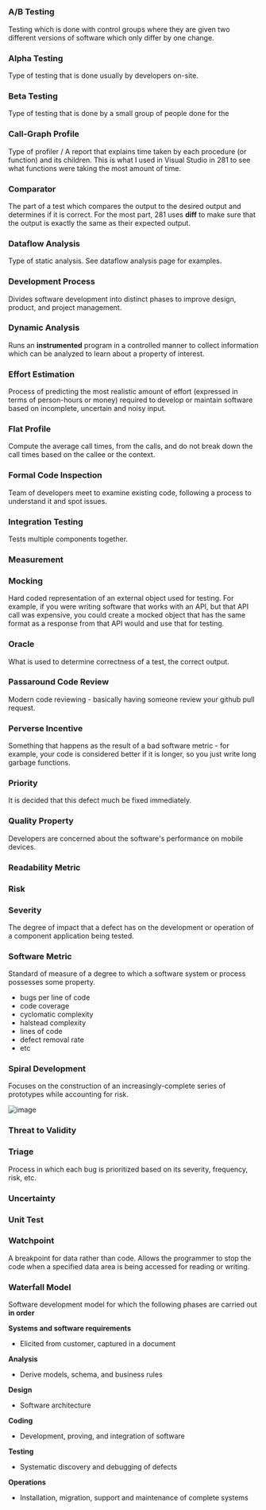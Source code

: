 ##  

### A/B Testing

Testing which is done with control groups where they are given two different versions of software which only differ by one change.

### Alpha Testing

Type of testing that is done usually by developers on-site.

### Beta Testing

Type of testing that is done by a small group of people done for the 

### Call-Graph Profile

Type of profiler / A report that explains time taken by each procedure (or function) and its children. This is what I used in Visual Studio in 281 to see what functions were taking the most amount of time.

### Comparator

The part of a test which compares the output to the desired output and determines if it is correct. For the most part, 281 uses **diff** to make sure that the output is exactly the same as their expected output.

### Dataflow Analysis

Type of static analysis. See dataflow analysis page for examples.

### Development Process

Divides software development into distinct phases to improve design, product, and project management.

### Dynamic Analysis

Runs an **instrumented** program in a controlled manner to collect information which can be analyzed to learn about a property of interest.

### Effort Estimation

Process of predicting the most realistic amount of effort (expressed in terms of person-hours or money) required to develop or maintain software based on incomplete, uncertain and noisy input. 

### Flat Profile

Compute the average call times, from the calls, and do not break down the call times based on the callee or the context.

### Formal Code Inspection

Team of developers meet to examine existing code, following a process to understand it and spot issues.

### Integration Testing

Tests multiple components together.

### Measurement



### Mocking

Hard coded representation of an external object used for testing. For example, if you were writing software that works with an API, but that API call was expensive, you could create a mocked object that has the same format as a response from that API would and use that for testing.

### Oracle

What is used to determine correctness of a test, the correct output.

### Passaround Code Review

Modern code reviewing - basically having someone review your github pull request.

### Perverse Incentive

Something that happens as the result of a bad software metric - for example, your code is considered better if it is longer, so you just write long garbage functions.

### Priority

It is decided that this defect much be fixed immediately.

### Quality Property

Developers are concerned about the software's performance on mobile devices.

### Readability Metric

### Risk

### Severity

The degree of impact that a defect has on the development or operation of a component application being tested.

### Software Metric

Standard of measure of a degree to which a software system or process possesses some property.

- bugs per line of code
- code coverage
- cyclomatic complexity
- halstead complexity
- lines of code
- defect removal rate
- etc

### Spiral Development

Focuses on the construction of an increasingly-complete series of prototypes while accounting for risk.

![image](/notes/eecs481/images/spiral.png)

### Threat to Validity

### Triage

Process in which each bug is prioritized based on its severity, frequency, risk, etc.

### Uncertainty

### Unit Test

### Watchpoint

A breakpoint for data rather than code. Allows the programmer to stop the code when a specified data area is being accessed for reading or writing. 

### Waterfall Model

Software development model for which the following phases are carried out **in order**

**Systems and software requirements**

- Elicited from customer, captured in a document

**Analysis**

- Derive models, schema, and business rules

**Design**

- Software architecture

**Coding**

- Development, proving, and integration of software

**Testing**

- Systematic discovery and debugging of defects

**Operations**

- Installation, migration, support and maintenance of complete systems

